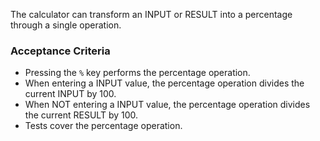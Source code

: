 The calculator can transform an INPUT or RESULT into a percentage through a single operation.

### Acceptance Criteria

- Pressing the `%` key performs the percentage operation.
- When entering a INPUT value, the percentage operation divides the current INPUT by 100.
- When NOT entering a INPUT value, the percentage operation divides the current RESULT by 100.
- Tests cover the percentage operation.
